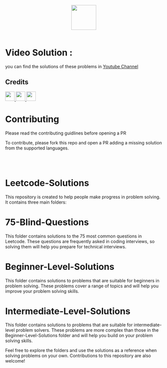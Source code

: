 
<p align="center">
  <a  href="https://leetcode.com">
    <img height=80 src="https://assets.leetcode.com/static_assets/public/webpack_bundles/images/logo-dark.e99485d9b.svg">
  </a>
  <br>
  <br>
</p>


# Video Solution :
you can find the solutions of these problems in [Youtube Channel](https://www.youtube.com/channel/UCrV50aw4_UrS3yF89aaybJQ)

## Credits

<a href="https://github.com/MohamedAboElsaud">
  <img src="https://avatars.githubusercontent.com/u/80965441?v=4" width=30px, height=30px,border-radius=50%/>
</a><a href="https://github.com/MohamedSamehMohamed">
  <img src="https://avatars.githubusercontent.com/u/32108759?v=4" width=30px, height=30px,border-radius=50%/>
</a><a href="https://github.com/Noureldien334">
  <img src="https://avatars.githubusercontent.com/u/49589347?v=4" width=30px, height=30px,border-radius=50%/>
</a>

# Contributing
Please read the contributing guidlines before opening a PR

To contribute, please fork this repo and open a PR adding a missing solution from the supported languages.

 <br>
 <br>
 
# Leetcode-Solutions
This repository is created to help people make progress in problem solving. It contains three main folders:

# 75-Blind-Questions
This folder contains solutions to the 75 most common questions in Leetcode. These questions are frequently asked in coding interviews, so solving them will help you prepare for technical interviews.

# Beginner-Level-Solutions
This folder contains solutions to problems that are suitable for beginners in problem solving. These problems cover a range of topics and will help you improve your problem solving skills.

# Intermediate-Level-Solutions
This folder contains solutions to problems that are suitable for intermediate-level problem solvers. These problems are more complex than those in the Beginner-Level-Solutions folder and will help you build on your problem solving skills.

Feel free to explore the folders and use the solutions as a reference when solving problems on your own. Contributions to this repository are also welcome!



